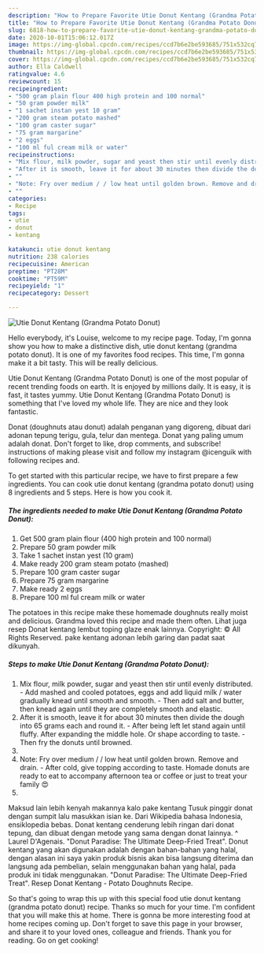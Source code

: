 ```yaml
---
description: "How to Prepare Favorite Utie Donut Kentang (Grandma Potato Donut)"
title: "How to Prepare Favorite Utie Donut Kentang (Grandma Potato Donut)"
slug: 6818-how-to-prepare-favorite-utie-donut-kentang-grandma-potato-donut
date: 2020-10-01T15:06:12.017Z
image: https://img-global.cpcdn.com/recipes/ccd7b6e2be593685/751x532cq70/utie-donut-kentang-grandma-potato-donut-recipe-main-photo.jpg
thumbnail: https://img-global.cpcdn.com/recipes/ccd7b6e2be593685/751x532cq70/utie-donut-kentang-grandma-potato-donut-recipe-main-photo.jpg
cover: https://img-global.cpcdn.com/recipes/ccd7b6e2be593685/751x532cq70/utie-donut-kentang-grandma-potato-donut-recipe-main-photo.jpg
author: Ella Caldwell
ratingvalue: 4.6
reviewcount: 15
recipeingredient:
- "500 gram plain flour 400 high protein and 100 normal"
- "50 gram powder milk"
- "1 sachet instan yest 10 gram"
- "200 gram steam potato mashed"
- "100 gram caster sugar"
- "75 gram margarine"
- "2 eggs"
- "100 ml ful cream milk or water"
recipeinstructions:
- "Mix flour, milk powder, sugar and yeast then stir until evenly distributed. Add mashed and cooled potatoes, eggs and add liquid milk / water gradually knead until smooth and smooth. Then add salt and butter, then knead again until they are completely smooth and elastic."
- "After it is smooth, leave it for about 30 minutes then divide the dough into 65 grams each and round it. After being left let stand again until fluffy. After expanding the middle hole. Or shape according to taste. Then fry the donuts until browned."
- ""
- "Note: Fry over medium / / low heat until golden brown. Remove and drain. After cold, give topping according to taste. Homade donuts are ready to eat to accompany afternoon tea or coffee or just to treat your family 😍"
- ""
categories:
- Recipe
tags:
- utie
- donut
- kentang

katakunci: utie donut kentang 
nutrition: 238 calories
recipecuisine: American
preptime: "PT28M"
cooktime: "PT59M"
recipeyield: "1"
recipecategory: Dessert

---
```



![Utie Donut Kentang (Grandma Potato Donut)](https://img-global.cpcdn.com/recipes/ccd7b6e2be593685/751x532cq70/utie-donut-kentang-grandma-potato-donut-recipe-main-photo.jpg)

Hello everybody, it's Louise, welcome to my recipe page. Today, I'm gonna show you how to make a distinctive dish, utie donut kentang (grandma potato donut). It is one of my favorites food recipes. This time, I'm gonna make it a bit tasty. This will be really delicious.

Utie Donut Kentang (Grandma Potato Donut) is one of the most popular of recent trending foods on earth. It is enjoyed by millions daily. It is easy, it is fast, it tastes yummy. Utie Donut Kentang (Grandma Potato Donut) is something that I've loved my whole life. They are nice and they look fantastic.

Donat (doughnuts atau donut) adalah penganan yang digoreng, dibuat dari adonan tepung terigu, gula, telur dan mentega. Donat yang paling umum adalah donat. Don&#39;t forget to like, drop comments, and subscribe! instructions of making please visit and follow my instagram @icenguik with following recipes and.


To get started with this particular recipe, we have to first prepare a few ingredients. You can cook utie donut kentang (grandma potato donut) using 8 ingredients and 5 steps. Here is how you cook it.

<!--inarticleads1-->

##### The ingredients needed to make Utie Donut Kentang (Grandma Potato Donut):

1. Get 500 gram plain flour (400 high protein and 100 normal)
1. Prepare 50 gram powder milk
1. Take 1 sachet instan yest (10 gram)
1. Make ready 200 gram steam potato (mashed)
1. Prepare 100 gram caster sugar
1. Prepare 75 gram margarine
1. Make ready 2 eggs
1. Prepare 100 ml ful cream milk or water


The potatoes in this recipe make these homemade doughnuts really moist and delicious. Grandma loved this recipe and made them often. Lihat juga resep Donat kentang lembut toping glaze enak lainnya. Copyright: © All Rights Reserved. pake kentang adonan lebih garing dan padat saat dikunyah. 

<!--inarticleads2-->

##### Steps to make Utie Donut Kentang (Grandma Potato Donut):

1. Mix flour, milk powder, sugar and yeast then stir until evenly distributed. - Add mashed and cooled potatoes, eggs and add liquid milk / water gradually knead until smooth and smooth. - Then add salt and butter, then knead again until they are completely smooth and elastic.
1. After it is smooth, leave it for about 30 minutes then divide the dough into 65 grams each and round it. - After being left let stand again until fluffy. After expanding the middle hole. Or shape according to taste. - Then fry the donuts until browned.
1. 
1. Note: Fry over medium / / low heat until golden brown. Remove and drain. - After cold, give topping according to taste. Homade donuts are ready to eat to accompany afternoon tea or coffee or just to treat your family 😍
1. 


Maksud lain lebih kenyah makannya kalo pake kentang Tusuk pinggir donat dengan sumpit lalu masukkan isian ke. Dari Wikipedia bahasa Indonesia, ensiklopedia bebas. Donat kentang cenderung lebih ringan dari donat tepung, dan dibuat dengan metode yang sama dengan donat lainnya. ^ Laurel D&#39;Agenais. &#34;Donut Paradise: The Ultimate Deep-Fried Treat&#34;. Donut kentang yang akan digunakan adalah dengan bahan-bahan yang halal, dengan alasan ini saya yakin produk bisnis akan bisa langsung diterima dan langsung ada pembelian, selain menggunakan bahan yang halal, pada produk ini tidak menggunakan. &#34;Donut Paradise: The Ultimate Deep-Fried Treat&#34;. Resep Donat Kentang - Potato Doughnuts Recipe. 

So that's going to wrap this up with this special food utie donut kentang (grandma potato donut) recipe. Thanks so much for your time. I'm confident that you will make this at home. There is gonna be more interesting food at home recipes coming up. Don't forget to save this page in your browser, and share it to your loved ones, colleague and friends. Thank you for reading. Go on get cooking!
